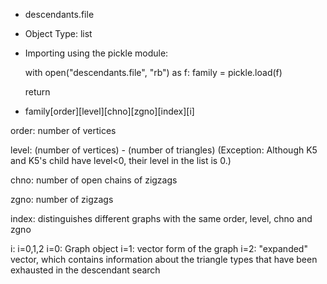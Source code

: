  - descendants.file
 
 - Object Type: list
 
 - Importing using the pickle module:
 
    with open("descendants.file", "rb") as f:
        family = pickle.load(f)
    
    return
    
 - family[order][level][chno][zgno][index][i]
 
 order: number of vertices
 
 level: (number of vertices) - (number of triangles)    (Exception: Although K5 and K5's child have level<0, their level in the list is 0.)
 
 chno: number of open chains of zigzags
 
 zgno: number of zigzags
 
 index: distinguishes different graphs with the same order, level, chno and zgno
 
 i: i=0,1,2
    i=0: Graph object
    i=1: vector form of the graph
    i=2: "expanded" vector, which contains information about the triangle types that have been exhausted in the descendant search

